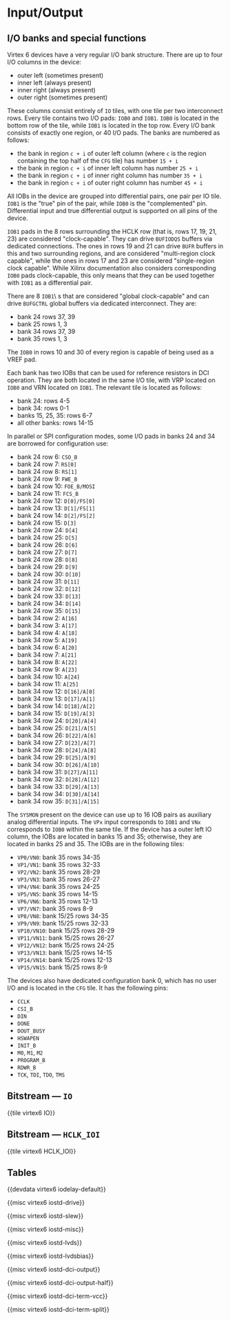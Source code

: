 # Input/Output


## I/O banks and special functions

Virtex 6 devices have a very regular I/O bank structure. There are up to four I/O columns in the device:

- outer left (sometimes present)
- inner left (always present)
- inner right (always present)
- outer right (sometimes present)

These columns consist entirely of `IO` tiles, with one tile per two interconnect rows. Every tile contains two I/O pads: `IOB0` and `IOB1`.  `IOB0` is located in the bottom row of the tile, while `IOB1` is located in the top row.  Every I/O bank consists of exactly one region, or 40 I/O pads.  The banks are numbered as follows:

- the bank in region `c + i` of outer left column (where `c` is the region containing the top half of the `CFG` tile) has number `15 + i`
- the bank in region `c + i` of inner left column has number `25 + i`
- the bank in region `c + i` of inner right column has number `35 + i`
- the bank in region `c + i` of outer right column has number `45 + i`

All IOBs in the device are grouped into differential pairs, one pair per IO tile.  `IOB1` is the "true" pin of the pair, while `IOB0` is the "complemented" pin.  Differential input and true differential output is supported on all pins of the device.

`IOB1` pads in the 8 rows surrounding the HCLK row (that is, rows 17, 19, 21, 23) are considered "clock-capable".  They can drive `BUFIODQS` buffers via dedicated connections.  The ones in rows 19 and 21 can drive `BUFR` buffers in this and two surrounding regions, and are considered "multi-region clock capable", while the ones in rows 17 and 23 are considered "single-region clock capable". While Xilinx documentation also considers corresponding `IOB0` pads clock-capable, this only means that they can be used together with `IOB1` as a differential pair.

There are 8 `IOB1`\ s that are considered "global clock-capable" and can drive `BUFGCTRL` global buffers via dedicated interconnect.  They are:

- bank 24 rows 37, 39
- bank 25 rows 1, 3
- bank 34 rows 37, 39
- bank 35 rows 1, 3

The `IOB0` in rows 10 and 30 of every region is capable of being used as a VREF pad.

Each bank has two IOBs that can be used for reference resistors in DCI operation. They are both located in the same I/O tile, with VRP located on `IOB0` and VRN located on `IOB1`. The relevant tile is located as follows:

- bank 24: rows 4-5
- bank 34: rows 0-1
- banks 15, 25, 35: rows 6-7
- all other banks: rows 14-15

In parallel or SPI configuration modes, some I/O pads in banks 24 and 34 are borrowed for configuration use:

- bank 24 row 6: `CSO_B`
- bank 24 row 7: `RS[0]`
- bank 24 row 8: `RS[1]`
- bank 24 row 9: `FWE_B`
- bank 24 row 10: `FOE_B/MOSI`
- bank 24 row 11: `FCS_B`
- bank 24 row 12: `D[0]/FS[0]`
- bank 24 row 13: `D[1]/FS[1]`
- bank 24 row 14: `D[2]/FS[2]`
- bank 24 row 15: `D[3]`
- bank 24 row 24: `D[4]`
- bank 24 row 25: `D[5]`
- bank 24 row 26: `D[6]`
- bank 24 row 27: `D[7]`
- bank 24 row 28: `D[8]`
- bank 24 row 29: `D[9]`
- bank 24 row 30: `D[10]`
- bank 24 row 31: `D[11]`
- bank 24 row 32: `D[12]`
- bank 24 row 33: `D[13]`
- bank 24 row 34: `D[14]`
- bank 24 row 35: `D[15]`
- bank 34 row 2: `A[16]`
- bank 34 row 3: `A[17]`
- bank 34 row 4: `A[18]`
- bank 34 row 5: `A[19]`
- bank 34 row 6: `A[20]`
- bank 34 row 7: `A[21]`
- bank 34 row 8: `A[22]`
- bank 34 row 9: `A[23]`
- bank 34 row 10: `A[24]`
- bank 34 row 11: `A[25]`
- bank 34 row 12: `D[16]/A[0]`
- bank 34 row 13: `D[17]/A[1]`
- bank 34 row 14: `D[18]/A[2]`
- bank 34 row 15: `D[19]/A[3]`
- bank 34 row 24: `D[20]/A[4]`
- bank 34 row 25: `D[21]/A[5]`
- bank 34 row 26: `D[22]/A[6]`
- bank 34 row 27: `D[23]/A[7]`
- bank 34 row 28: `D[24]/A[8]`
- bank 34 row 29: `D[25]/A[9]`
- bank 34 row 30: `D[26]/A[10]`
- bank 34 row 31: `D[27]/A[11]`
- bank 34 row 32: `D[28]/A[12]`
- bank 34 row 33: `D[29]/A[13]`
- bank 34 row 34: `D[30]/A[14]`
- bank 34 row 35: `D[31]/A[15]`

The `SYSMON` present on the device can use up to 16 IOB pairs as auxiliary analog differential inputs. The `VPx` input corresponds to `IOB1` and `VNx` corresponds to `IOB0` within the same tile. If the device has a outer left IO column, the IOBs are located in banks 15 and 35; otherwise, they are located in banks 25 and 35. The IOBs are in the following tiles:

- `VP0/VN0`: bank 35 rows 34-35
- `VP1/VN1`: bank 35 rows 32-33
- `VP2/VN2`: bank 35 rows 28-29
- `VP3/VN3`: bank 35 rows 26-27
- `VP4/VN4`: bank 35 rows 24-25
- `VP5/VN5`: bank 35 rows 14-15
- `VP6/VN6`: bank 35 rows 12-13
- `VP7/VN7`: bank 35 rows 8-9
- `VP8/VN8`: bank 15/25 rows 34-35
- `VP9/VN9`: bank 15/25 rows 32-33
- `VP10/VN10`: bank 15/25 rows 28-29
- `VP11/VN11`: bank 15/25 rows 26-27
- `VP12/VN12`: bank 15/25 rows 24-25
- `VP13/VN13`: bank 15/25 rows 14-15
- `VP14/VN14`: bank 15/25 rows 12-13
- `VP15/VN15`: bank 15/25 rows 8-9

The devices also have dedicated configuration bank 0, which has no user I/O and is located in the `CFG` tile. It has the following pins:

- `CCLK`
- `CSI_B`
- `DIN`
- `DONE`
- `DOUT_BUSY`
- `HSWAPEN`
- `INIT_B`
- `M0`, `M1`, `M2`
- `PROGRAM_B`
- `RDWR_B`
- `TCK`, `TDI`, `TDO`, `TMS`


## Bitstream — `IO`

{{tile virtex6 IO}}


## Bitstream — `HCLK_IOI`

{{tile virtex6 HCLK_IOI}}


## Tables

{{devdata virtex6 iodelay-default}}

{{misc virtex6 iostd-drive}}

{{misc virtex6 iostd-slew}}

{{misc virtex6 iostd-misc}}

{{misc virtex6 iostd-lvds}}

{{misc virtex6 iostd-lvdsbias}}

{{misc virtex6 iostd-dci-output}}

{{misc virtex6 iostd-dci-output-half}}

{{misc virtex6 iostd-dci-term-vcc}}

{{misc virtex6 iostd-dci-term-split}}
